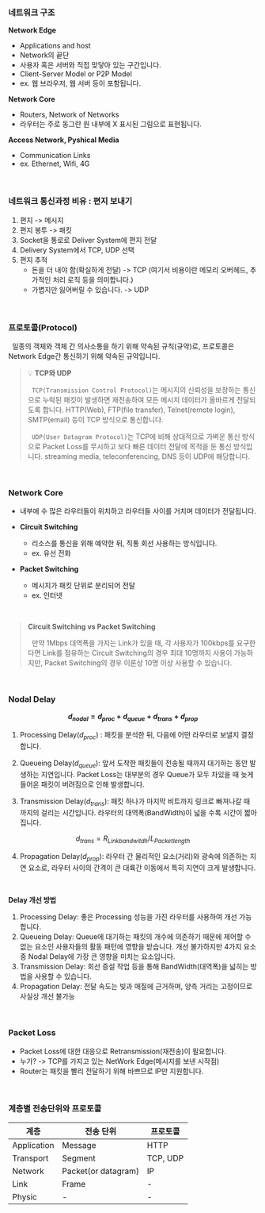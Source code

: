 ### 네트워크 구조

**Network Edge**

- Applications and host
- Network의 끝단
- 사용자 혹은 서버와 직접 맞닿아 있는 구간입니다.
- Client-Server Model or P2P Model
- ex. 웹 브라우저, 웹 서버 등이 포함됩니다.

**Network Core**

- Routers, Network of Networks
- 라우터는 주로 동그란 원 내부에 X 표시된 그림으로 표현됩니다.

**Access Network, Pyshical Media**

- Communication Links
- ex. Ethernet, Wifi, 4G

<br>

### 네트워크 통신과정 비유 : 편지 보내기

1. 편지 -> 메시지
2. 편지 봉투 -> 패킷
3. Socket을 통로로 Deliver System에 편지 전달
4. Delivery System에서 TCP, UDP 선택
5. 편지 추적
   - 돈을 더 내야 함(확실하게 전달) -> TCP (여기서 비용이란 메모리 오버헤드, 추가적인 처리 로직 등을 의미합니다.)
   - 가볍지만 잃어버릴 수 있습니다. -> UDP

<br>

### 프로토콜(Protocol)

&nbsp;&nbsp;일종의 객체와 객체 간 의사소통을 하기 위해 약속된 규칙(규약)로, 프로토콜은 Network Edge간 통신하기 위해 약속된 규약입니다.

> 💡 **TCP와 UDP**
>
> &nbsp;&nbsp;`TCP(Transmission Control Protocol)`는 메시지의 신뢰성을 보장하는 통신으로 누락된 패킷이 발생하면 재전송하여 모든 메시지 데이터가 올바르게 전달되도록 합니다. HTTP(Web), FTP(file transfer), Telnet(remote login), SMTP(email) 등이 TCP 방식으로 통신합니다.
>
> &nbsp;&nbsp;`UDP(User Datagram Protocol)`는 TCP에 비해 상대적으로 가벼운 통신 방식으로 Packet Loss를 무시하고 보다 빠른 데이터 전달에 목적을 둔 통신 방식입니다. streaming media, teleconferencing, DNS 등이 UDP에 해당합니다.

<br>

### Network Core

- 내부에 수 많은 라우터들이 위치하고 라우터들 사이를 거치며 데이터가 전달됩니다.

- **Circuit Switching**
  - 리소스를 통신을 위해 예약한 뒤, 직통 회선 사용하는 방식입니다.
  - ex. 유선 전화
- **Packet Switching**

  - 메시지가 패킷 단위로 분리되어 전달
  - ex. 인터넷

<br>

> **Circuit Switching vs Packet Switching**
>
> &nbsp;&nbsp;만약 1Mbps 대역폭을 가지는 Link가 있을 때, 각 사용자가 100kbps를 요구한다면 Link를 점유하는 Circuit Switching의 경우 최대 10명까지 사용이 가능하지만, Packet Switching의 경우 이론상 10명 이상 사용할 수 있습니다.

<br>

### Nodal Delay

**$$d_{nodal} = d_{proc} + d_{queue} + d_{trans} + d_{prop}$$**

1. Processing Delay($d_{proc}$) : 패킷을 분석한 뒤, 다음에 어떤 라우터로 보낼지 결정합니다.

2. Queueing Delay($d_{queue}$): 앞서 도착한 패킷들이 전송될 때까지 대기하는 동안 발생하는 지연입니다. Packet Loss는 대부분의 경우 Queue가 모두 차있을 때 늦게 들어온 패킷이 버려짐으로 인해 발생합니다.

3. Transmission Delay($d_{trans}$): 패킷 하나가 마지막 비트까지 링크로 빠져나갈 때 까지의 걸리는 시간입니다. 라우터의 대역폭(BandWidth)이 넓을 수록 시간이 짧아집니다.

$$d_{trans} = R_{Link bandwitdh}/L_{Packet length}$$

4. Propagation Delay($d_{prop}$): 라우터 간 물리적인 요소(거리)와 광속에 의존하는 지연 요소로, 라우터 사이의 간격이 큰 대륙간 이동에서 특히 지연이 크게 발생합니다.

<br>

**Delay 개선 방법**

1. Processing Delay: 좋은 Processing 성능을 가진 라우터를 사용하여 개선 가능합니다.
2. Queueing Delay: Queue에 대기하는 패킷의 개수에 의존하기 때문에 제어할 수 없는 요소인 사용자들의 활동 패턴에 영향을 받습니다. 개선 불가하지만 4가지 요소 중 Nodal Delay에 가장 큰 영향을 미치는 요소입니다.
3. Transmission Delay: 회선 증설 작업 등을 통해 BandWidth(대역폭)을 넓히는 방법을 사용할 수 있습니다.
4. Propagation Delay: 전달 속도는 빛과 매질에 근거하며, 양측 거리는 고정이므로 사실상 개선 불가능

<br>

### Packet Loss

- Packet Loss에 대한 대응으로 Retransmission(재전송)이 필요합니다.
- 누가? -> TCP를 가지고 있는 NetWork Edge(메시지를 보낸 시작점)
- Router는 패킷을 빨리 전달하기 위해 바쁘므로 IP만 지원합니다.

<br>

### 계층별 전송단위와 프로토콜

| 계층 | 전송 단위 | 프로토콜 |
| --- | --- | --- |
| Application | Message | HTTP |
| Transport | Segment | TCP, UDP |
| Network | Packet(or datagram) | IP |
| Link | Frame | - |
| Physic | - | - |